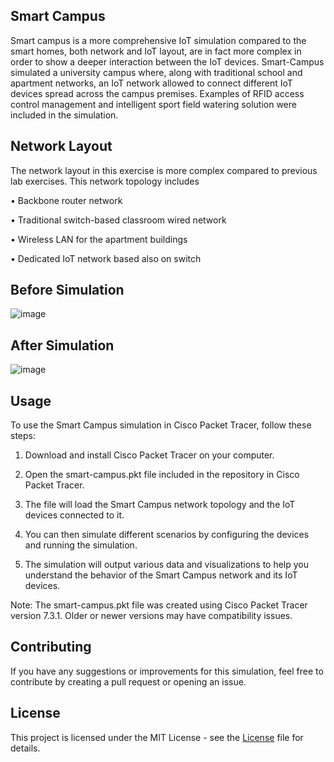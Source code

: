 ## Smart Campus
Smart campus is a more comprehensive IoT simulation compared to the smart homes, both network and IoT layout, are in fact more complex in order to show a deeper interaction between the IoT devices. Smart-Campus simulated a university campus where, along with traditional school and apartment networks, an IoT network allowed to connect different IoT devices spread across the campus premises. Examples of RFID access control management and intelligent sport field watering solution were included in the simulation. 
 

## Network Layout
The network layout in this exercise is more complex compared to previous lab exercises. This network topology includes 

•	Backbone router network

•	Traditional switch-based classroom wired network

•	Wireless LAN for the apartment buildings

•	Dedicated IoT network based also on switch


## Before Simulation
![image](https://user-images.githubusercontent.com/93007427/224146088-bf8ec790-ede3-446e-a2d5-7c05f7b6c96a.png)


## After Simulation
![image](https://user-images.githubusercontent.com/93007427/224146128-2bc4b131-751a-448b-b144-86911ed9f8b2.png)


## Usage
To use the Smart Campus simulation in Cisco Packet Tracer, follow these steps:

1. Download and install Cisco Packet Tracer on your computer.

2. Open the smart-campus.pkt file included in the repository in Cisco Packet Tracer.

3. The file will load the Smart Campus network topology and the IoT devices connected to it.

4. You can then simulate different scenarios by configuring the devices and running the simulation.

5. The simulation will output various data and visualizations to help you understand the behavior of the Smart Campus network and its IoT devices.


Note: The smart-campus.pkt file was created using Cisco Packet Tracer version 7.3.1. Older or newer versions may have compatibility issues.


## Contributing
If you have any suggestions or improvements for this simulation, feel free to contribute by creating a pull request or opening an issue.


## License
This project is licensed under the MIT License - see the [License](https://github.com/footcricket05/Smart-Campus-Design-CC/blob/main/LICENSE) file for details.
